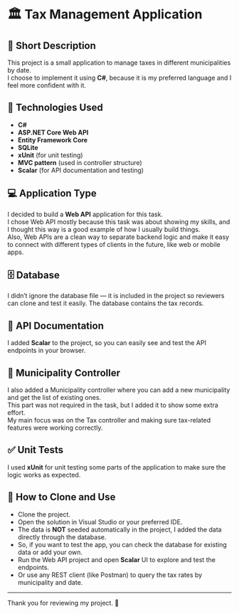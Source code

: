 # 🏛️ Tax Management Application

## 📝 Short Description
This project is a small application to manage taxes in different municipalities by date.  
I choose to implement it using **C#**, because it is my preferred language and I feel more confident with it.

## 🧰 Technologies Used
- **C#**
- **ASP.NET Core Web API**
- **Entity Framework Core**
- **SQLite**
- **xUnit** (for unit testing)
- **MVC pattern** (used in controller structure)
- **Scalar** (for API documentation and testing)
  
## 💻 Application Type
I decided to build a **Web API** application for this task.  
I chose Web API mostly because this task was about showing my skills, and I thought this way is a good example of how I usually build things.  
Also, Web APIs are a clean way to separate backend logic and make it easy to connect with different types of clients in the future, like web or mobile apps.

## 🗄️ Database
I didn’t ignore the database file — it is included in the project so reviewers can clone and test it easily. The database contains the tax records.

## 📜 API Documentation
I added **Scalar** to the project, so you can easily see and test the API endpoints in your browser.

## 🏢 Municipality Controller
I also added a Municipality controller where you can add a new municipality and get the list of existing ones.  
This part was not required in the task, but I added it to show some extra effort.  
My main focus was on the Tax controller and making sure tax-related features were working correctly.

## ✅ Unit Tests
I used **xUnit** for unit testing some parts of the application to make sure the logic works as expected.

## 🚀 How to Clone and Use
- Clone the project.
- Open the solution in Visual Studio or your preferred IDE.
- The data is **NOT** seeded automatically in the project, I added the data directly through the database.  
- So, if you want to test the app, you can check the database for existing data or add your own.  
- Run the Web API project and open **Scalar** UI to explore and test the endpoints.  
- Or use any REST client (like Postman) to query the tax rates by municipality and date.

---

Thank you for reviewing my project. 🙏
